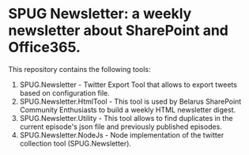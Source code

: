 # SPUG Newsletter: a weekly newsletter about SharePoint and Office365.

This repository contains the following tools:

1. SPUG.Newsletter - Twitter Export Tool that allows to export tweets based on configuration file.
2. SPUG.Newsletter.HtmlTool - This tool is used by Belarus SharePoint Community Enthusiasts to build a weekly HTML newsletter digest.
3. SPUG.Newsletter.Utility - This tool allows to find duplicates in the current episode's json file and previously published episodes.
4. SPUG.Newsletter.NodeJs - Node implementation of the twitter collection tool (SPUG.Newsletter).

